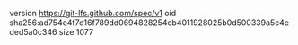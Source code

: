 version https://git-lfs.github.com/spec/v1
oid sha256:ad754e4f7d16f789dd0694828254cb4011928025b0d500339a5c4eded5a0c346
size 1077
